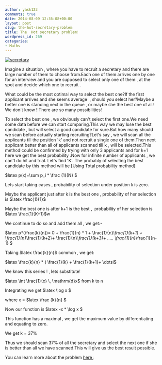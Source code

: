 ```yaml
---
author: yask123
comments: true
date: 2014-08-09 12:36:08+00:00
layout: post
slug: the-hot-secretary-problem
title: The  Hot secretary problem!
wordpress_id: 269
categories:
- Maths
---
```


[![secretary](http://yask007.files.wordpress.com/2014/08/dick-parsons-explains-why-the-way-to-carl-icahns-heart-is-through-his-secretaries1.jpg)](https://yask007.files.wordpress.com/2014/08/dick-parsons-explains-why-the-way-to-carl-icahns-heart-is-through-his-secretaries1.jpg)



Imagine a situation , where you have to recruit a secretary and there are large number of them to choose from.Each one of them arrives one by one for an interview and you are supposed to select only one of them , at the spot and decide which one to recruit .
 <!--more--> 

What could be the most optimal way to select the best one?If the first applicant arrives and she seems average  , should you select her?Maybe a better one is standing next in the queue , or maybe she the best one of all! We don't know ! There are so many possibilities!

To select the best one , we obviously can't select the first one.We need some data before we can start comparing.This way we may lose the best candidate , but will select a good candidate for sure.But how many should we scan before actually starting recruiting?Let's say , we will scan all the applicants till the position 'k' and not recruit a single one of them.Then next applicant better than all of applicants scanned till k , will be selected.This method could be confirmed by trying with only 3 applicants and for k=1 here we get the best probability .Now for infinite number of applicants , we can't do hit and trial. Let's find 'K'. The probably of selecting the best candidate by this method will be [Using Total probability method]

$latex p(x)=\sum p_i * \frac {1}{N} $

Lets start taking cases , probability of selection under position k is zero.

Maybe the applicant just after k is the best one , probability of her selection is $latex \frac{1}{1}$

Maybe the best one is after k+1 is the best ,  probability of her selection is $latex \frac{1}{K+1}$w

We continue to do so and add them all , we get:-

$latex p*(\frac{k}{n})= 0 + \frac{1}{n} * 1 + \frac{1}{n}*\frac{1}{k+1} + \frac{1}{n}*\frac{1}{k+2}+ \frac{1}{n}*\frac{1}{k+3}+ ..... \frac{1}{n}*\frac{1}{n-1} $

Taking $latex \frac{k}{n}$ common , we get:

$latex \frac{k}{n} * ( \frac{1}{k} + \frac{1}{k+1}+ \dotsi$

We know this series ! , lets substitute!

$latex \int \frac{1}{x} \, \mathrm{d}x$ from k to n

Integrating we get $latex \log x $

where x = $latex \frac {k}{n} $

Now our function is $latex -x * \log x $

This function has a maximal , we get the maximum value by differentiating and equating to zero.

We get k = 37%

Thus we should scan 37% of all the secretary and select the next one if she is better than all we have scanned.This will give us the best result possible.

You can learn more about the problem [here ](http://en.wikipedia.org/wiki/Secretary_problem):
